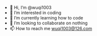 - 👋 Hi, I’m @wuqi1003
- 👀 I’m interested in coding
- 🌱 I’m currently learning how to code
- 💞️ I’m looking to collaborate on nothing
- 📫 How to reach me wuqi1003@126.com

<!---
wuqi1003/wuqi1003 is a ✨ special ✨ repository because its `README.md` (this file) appears on your GitHub profile.
You can click the Preview link to take a look at your changes.
--->
